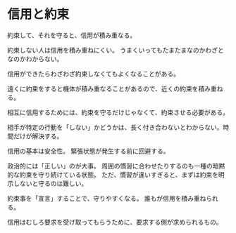 # 信用と約束

約束して、それを守ると、信用が積み重なる。

約束しない人は信用を積み重ねにくい。
うまくいってもたまたまなのかわざとなのかわからない。

信用ができたらわざわざ約束しなくてもよくなることがある。

遠くに約束をすると機体が積み重なることがあるので、近くの約束を積み重ねる。

相互に信用するためには、約束を守るだけじゃなくて、約束させる必要がある。

相手が特定の行動を「しない」かどうかは、長く付き合わないとわからない。時間だけが解決する。

信用の基本は安全性。
緊張状態が発生する前に回避する。

政治的には「正しい」のが大事。
周囲の慣習に合わせたりするのも一種の暗黙的な約束を守り続けている状態。
ただ、慣習が違いすぎると、まずは約束を明示しないと守るのは難しい。

約束事を「宣言」することで、守りやすくなる。
誰もが信用を積み重ねられる。

信用はむしろ要求を受け取ってもらうために、要求する側が求められるもの。
